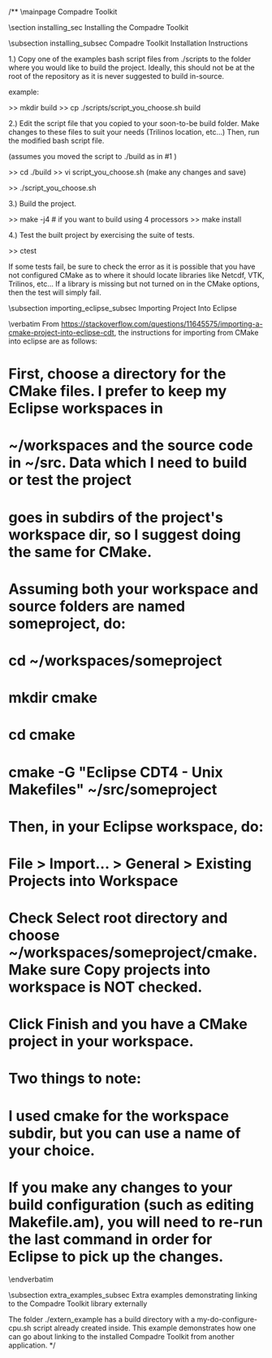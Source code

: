/**
\mainpage Compadre Toolkit
 
\section installing_sec Installing the Compadre Toolkit
 
\subsection installing_subsec Compadre Toolkit Installation Instructions

  1.) Copy one of the examples bash script files from ./scripts to the folder where you would like to build the project.
      Ideally, this should not be at the root of the repository as it is never suggested to build in-source.
  
  example:

  \>\> mkdir build
  \>\> cp ./scripts/script_you_choose.sh build
  
  2.) Edit the script file that you copied to your soon-to-be build folder.
      Make changes to these files to suit your needs (Trilinos location, etc...)
      Then, run the modified bash script file.
  
  (assumes you moved the script to ./build as in #1 )
  
  \>\> cd ./build
  \>\> vi script_you_choose.sh
  (make any changes and save)
  
  \>\> ./script_you_choose.sh
      
  3.) Build the project.
  
  \>\> make -j4                      # if you want to build using 4 processors
  \>\> make install
  
  4.) Test the built project by exercising the suite of tests.
  
  \>\> ctest
   
  If some tests fail, be sure to check the error as it is possible that you have not configured CMake
  as to where it should locate libraries like Netcdf, VTK, Trilinos, etc...
  If a library is missing but not turned on in the CMake options, then the test will simply fail.


\subsection importing_eclipse_subsec Importing Project Into Eclipse

\verbatim
From https://stackoverflow.com/questions/11645575/importing-a-cmake-project-into-eclipse-cdt,
the instructions for importing from CMake into eclipse are as follows:

# First, choose a directory for the CMake files. I prefer to keep my Eclipse workspaces in 
# ~/workspaces and the source code in ~/src. Data which I need to build or test the project 
# goes in subdirs of the project's workspace dir, so I suggest doing the same for CMake.
# 
# Assuming both your workspace and source folders are named someproject, do:
# 
# cd ~/workspaces/someproject
# mkdir cmake
# cd cmake
# cmake -G "Eclipse CDT4 - Unix Makefiles" ~/src/someproject
# 
# Then, in your Eclipse workspace, do:
# 
# File > Import... > General > Existing Projects into Workspace
# 
# Check Select root directory and choose ~/workspaces/someproject/cmake. Make sure Copy projects into workspace is NOT checked.
# 
# Click Finish and you have a CMake project in your workspace.
# 
# Two things to note:
# 
#     I used cmake for the workspace subdir, but you can use a name of your choice.
#     If you make any changes to your build configuration (such as editing Makefile.am), you will need to re-run the last command in order for Eclipse to pick up the changes.

\endverbatim


\subsection extra_examples_subsec Extra examples demonstrating linking to the Compadre Toolkit library externally

The folder ./extern_example has a build directory with a my-do-configure-cpu.sh script already created inside.
This example demonstrates how one can go about linking to the installed Compadre Toolkit from another application.
*/
